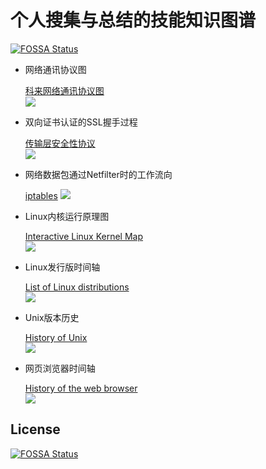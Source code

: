 # 个人搜集与总结的技能知识图谱
[![FOSSA Status](https://app.fossa.io/api/projects/git%2Bgithub.com%2Fyougg%2FTechnicalMap.svg?type=shield)](https://app.fossa.io/projects/git%2Bgithub.com%2Fyougg%2FTechnicalMap?ref=badge_shield)


- 网络通讯协议图

    [科来网络通讯协议图](http://www.colasoft.com.cn/download/protocols_map.php)  
    ![](http://www.colasoft.com.cn/wp-content/uploads/2016/06/colasoft-protocol-map1-2019-1-1280x836.png)

- 双向证书认证的SSL握手过程

    [传输层安全性协议](https://zh.wikipedia.org/wiki/%E5%82%B3%E8%BC%B8%E5%B1%A4%E5%AE%89%E5%85%A8%E6%80%A7%E5%8D%94%E5%AE%9A)  
    ![](https://upload.wikimedia.org/wikipedia/commons/a/ae/SSL_handshake_with_two_way_authentication_with_certificates.svg)

- 网络数据包通过Netfilter时的工作流向

    [iptables](https://zh.wikipedia.org/wiki/Iptables)
    ![](https://upload.wikimedia.org/wikipedia/commons/3/37/Netfilter-packet-flow.svg)

- Linux内核运行原理图

    [Interactive Linux Kernel Map](http://makelinux.net/kernel_map/)  
    ![](http://makelinux.net/kernel_map/LKM3_2048.png)

- Linux发行版时间轴

    [List of Linux distributions](https://en.wikipedia.org/wiki/List_of_Linux_distributions)  
    ![](https://upload.wikimedia.org/wikipedia/commons/1/1b/Linux_Distribution_Timeline.svg)

- Unix版本历史

    [History of Unix](https://en.wikipedia.org/wiki/History_of_Unix)  
    ![](https://upload.wikimedia.org/wikipedia/commons/7/77/Unix_history-simple.svg)

- 网页浏览器时间轴

    [History of the web browser](https://en.wikipedia.org/wiki/History_of_the_web_browser)  
    ![](https://upload.wikimedia.org/wikipedia/commons/7/74/Timeline_of_web_browsers.svg)


## License
[![FOSSA Status](https://app.fossa.io/api/projects/git%2Bgithub.com%2Fyougg%2FTechnicalMap.svg?type=large)](https://app.fossa.io/projects/git%2Bgithub.com%2Fyougg%2FTechnicalMap?ref=badge_large)